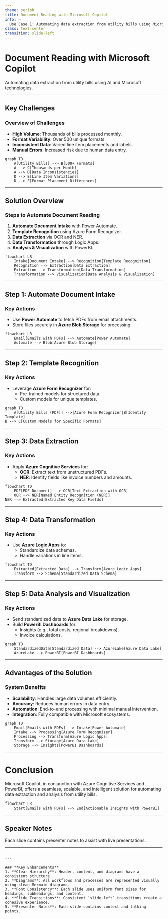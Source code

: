 ```yaml
---
theme: seriph
title: Document Reading with Microsoft Copilot
info: >
  Use Case 1: Automating data extraction from utility bills using Microsoft technologies.
class: text-center
transition: slide-left
---
```


# Document Reading with Microsoft Copilot

Automating data extraction from utility bills using AI and Microsoft technologies.

---

## Key Challenges

### Overview of Challenges

- **High Volume**: Thousands of bills processed monthly.
- **Format Variability**: Over 500 unique formats.
- **Inconsistent Data**: Varied line item placements and labels.
- **Manual Errors**: Increased risk due to human data entry.

```mermaid
graph TD
    A[Utility Bills] --> B[500+ Formats]
    A --> C[Thousands per Month]
    A --> D[Data Inconsistencies]
    D --> E[Line Item Variations]
    D --> F[Format Placement Differences]
```

---

## Solution Overview

### Steps to Automate Document Reading

1. **Automate Document Intake** with Power Automate.
2. **Template Recognition** using Azure Form Recognizer.
3. **Data Extraction** via OCR and NER.
4. **Data Transformation** through Logic Apps.
5. **Analysis & Visualization** with PowerBI.

```mermaid
flowchart LR
    Intake[Document Intake] --> Recognition[Template Recognition]
    Recognition --> Extraction[Data Extraction]
    Extraction --> Transformation[Data Transformation]
    Transformation --> Visualization[Data Analysis & Visualization]
```

---

## Step 1: Automate Document Intake

### Key Actions

- Use **Power Automate** to fetch PDFs from email attachments.
- Store files securely in **Azure Blob Storage** for processing.

```mermaid
flowchart LR
    Email[Emails with PDFs] --> Automate[Power Automate]
    Automate --> Blob[Azure Blob Storage]
```

---

## Step 2: Template Recognition

### Key Actions

- Leverage **Azure Form Recognizer** for:
    - Pre-trained models for structured data.
    - Custom models for unique templates.

```mermaid
graph TD
    A[Utility Bills (PDF)] -->|Azure Form Recognizer|B[Identify Template]
B --> C[Custom Models for Specific Formats]
```

---

## Step 3: Data Extraction

### Key Actions

- Apply **Azure Cognitive Services** for:
    - **OCR**: Extract text from unstructured PDFs.
    - **NER**: Identify fields like invoice numbers and amounts.

```mermaid
flowchart TD
    PDF[PDF Document] --> OCR[Text Extraction with OCR]
    OCR --> NER[Named Entity Recognition (NER)]
NER --> Extracted[Extracted Key Data Fields]
```

---

## Step 4: Data Transformation

### Key Actions

- Use **Azure Logic Apps** to:
    - Standardize data schemas.
    - Handle variations in line items.

```mermaid
flowchart TD
    Extracted[Extracted Data] --> Transform[Azure Logic Apps]
    Transform --> Schema[Standardized Data Schema]
```

---

## Step 5: Data Analysis and Visualization

### Key Actions

- Send standardized data to **Azure Data Lake** for storage.
- Build **PowerBI Dashboards** for:
    - Insights (e.g., total costs, regional breakdowns).
    - Invoice calculations.

```mermaid
graph TD
    StandardizedData[Standardized Data] --> AzureLake[Azure Data Lake]
    AzureLake --> PowerBI[PowerBI Dashboards]
```

---

## Advantages of the Solution

### System Benefits

- **Scalability**: Handles large data volumes efficiently.
- **Accuracy**: Reduces human errors in data entry.
- **Automation**: End-to-end processing with minimal manual intervention.
- **Integration**: Fully compatible with Microsoft ecosystems.

```mermaid
graph TD
    Email[Emails with PDFs] --> Intake[Power Automate]
    Intake --> Processing[Azure Form Recognizer]
    Processing --> Transform[Azure Logic Apps]
    Transform --> Storage[Azure Data Lake]
    Storage --> Insights[PowerBI Dashboards]
```

---

# Conclusion

Microsoft Copilot, in conjunction with Azure Cognitive Services and PowerBI, offers a seamless, scalable, and
intelligent solution for automating data extraction and analysis from utility bills.

```mermaid
flowchart LR
    Start[Emails with PDFs] --> End[Actionable Insights with PowerBI]
```

---

## Speaker Notes

Each slide contains presenter notes to assist with live presentations.

---

```

---

### **Key Enhancements**
1. **Clear Hierarchy**: Header, content, and diagrams have a consistent structure.
2. **Diagrams**: All workflows and processes are represented visually using clean Mermaid diagrams.
3. **Font Consistency**: Each slide uses uniform font sizes for headings, subheadings, and content.
4. **Slide Transitions**: Consistent `slide-left` transitions create a cohesive experience.
5. **Presenter Notes**: Each slide contains context and talking points.
